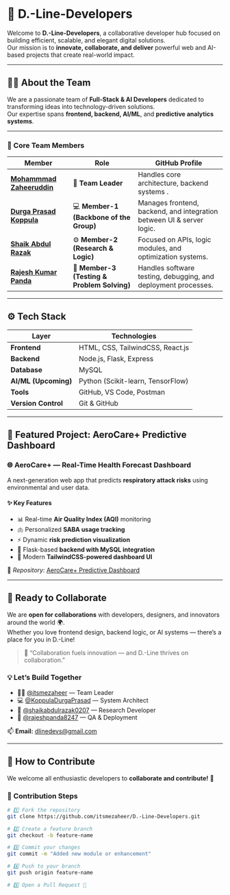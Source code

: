 # 🚀 D.-Line-Developers

Welcome to **D.-Line-Developers**, a collaborative developer hub focused on building efficient, scalable, and elegant digital solutions.  
Our mission is to **innovate, collaborate, and deliver** powerful web and AI-based projects that create real-world impact.

---

## 🧑‍💻 About the Team

We are a passionate team of **Full-Stack & AI Developers** dedicated to transforming ideas into technology-driven solutions.  
Our expertise spans **frontend, backend, AI/ML**, and **predictive analytics systems**.

---

### 👥 Core Team Members

| Member | Role | GitHub Profile |
|--------|------|----------------|
| [**Mohammmad Zaheeruddin**](https://github.com/itsmezaheer) | 🧠 **Team Leader** | Handles core architecture, backend systems . |
| [**Durga Prasad Koppula**](https://github.com/KoppulaDurgaPrasad) | 💻 **Member-1 (Backbone of the Group)** | Manages frontend, backend, and integration between UI & server logic. |
| [**Shaik Abdul Razak**](https://github.com/shaikabdulrazak0207) | ⚙️ **Member-2 (Research & Logic)** | Focused on APIs, logic modules, and optimization systems. |
| [**Rajesh Kumar Panda**](https://github.com/rajeshpanda8247) | 🧩 **Member-3 (Testing & Problem Solving)** | Handles software testing, debugging, and deployment processes. |

---

## ⚙️ Tech Stack

| Layer | Technologies |
|-------|---------------|
| **Frontend** | HTML, CSS, TailwindCSS, React.js |
| **Backend** | Node.js, Flask, Express |
| **Database** | MySQL |
| **AI/ML (Upcoming)** | Python (Scikit-learn, TensorFlow) |
| **Tools** | GitHub, VS Code, Postman |
| **Version Control** | Git & GitHub |

---

## 🧩 Featured Project: AeroCare+ Predictive Dashboard

### 🌐 **AeroCare+** — Real-Time Health Forecast Dashboard  

A next-generation web app that predicts **respiratory attack risks** using environmental and user data.

#### ✨ Key Features
- 📊 Real-time **Air Quality Index (AQI)** monitoring  
- 🫁 Personalized **SABA usage tracking**  
- ⚡ Dynamic **risk prediction visualization**  
- 🧠 Flask-based **backend with MySQL integration**  
- 🎨 Modern **TailwindCSS-powered dashboard UI**

📂 *Repository:* [AeroCare+ Predictive Dashboard](https://github.com/itsmezaheer/D.-Line-Developers/tree/main/AeroCarePlus)

---

## 🤝 Ready to Collaborate

We are **open for collaborations** with developers, designers, and innovators around the world 🌍.  
Whether you love frontend design, backend logic, or AI systems — there’s a place for you in D.-Line!

> 💬 “Collaboration fuels innovation — and D.-Line thrives on collaboration.”

### 💡 Let’s Build Together
- 🧑‍💻 [@itsmezaheer](https://github.com/itsmezaheer) — Team Leader  
- 💻 [@KoppulaDurgaPrasad](https://github.com/KoppulaDurgaPrasad) — System Architect  
- 🔧 [@shaikabdulrazak0207](https://github.com/shaikabdulrazak0207) — Research Developer  
- 🧩 [@rajeshpanda8247](https://github.com/rajeshpanda8247) — QA & Deployment  

📫 **Email:** dlinedevs@gmail.com

---

## 🧠 How to Contribute

We welcome all enthusiastic developers to **collaborate and contribute!** 🌱

### 🚀 Contribution Steps
```bash
# 1️⃣ Fork the repository
git clone https://github.com/itsmezaheer/D.-Line-Developers.git

# 2️⃣ Create a feature branch
git checkout -b feature-name

# 3️⃣ Commit your changes
git commit -m "Added new module or enhancement"

# 4️⃣ Push to your branch
git push origin feature-name

# 5️⃣ Open a Pull Request 🚀
